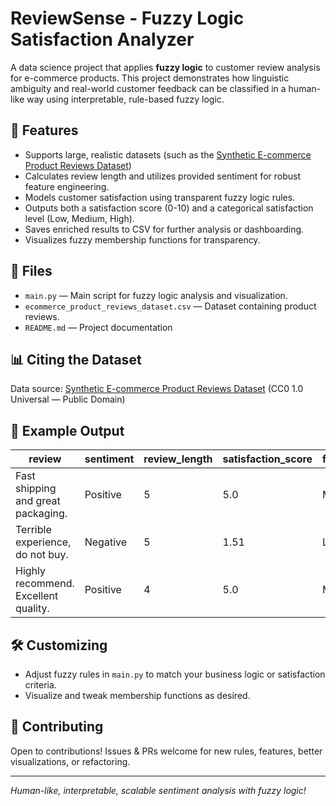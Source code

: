# ReviewSense - Fuzzy Logic Satisfaction Analyzer

A data science project that applies **fuzzy logic** to customer review analysis for e-commerce products. This project demonstrates how linguistic ambiguity and real-world customer feedback can be classified in a human-like way using interpretable, rule-based fuzzy logic.

## 🚀 Features

- Supports large, realistic datasets (such as the [Synthetic E-commerce Product Reviews Dataset](https://www.kaggle.com/datasets/aryan208/synthetic-e-commerce-product-reviews-dataset))
- Calculates review length and utilizes provided sentiment for robust feature engineering.
- Models customer satisfaction using transparent fuzzy logic rules.
- Outputs both a satisfaction score (0-10) and a categorical satisfaction level (Low, Medium, High).
- Saves enriched results to CSV for further analysis or dashboarding.
- Visualizes fuzzy membership functions for transparency.


## 📁 Files

- `main.py` — Main script for fuzzy logic analysis and visualization.
- `ecommerce_product_reviews_dataset.csv` — Dataset containing product reviews.
- `README.md` — Project documentation

## 📊 Citing the Dataset

Data source: [Synthetic E-commerce Product Reviews Dataset](https://www.kaggle.com/datasets/aryan208/synthetic-e-commerce-product-reviews-dataset) (CC0 1.0 Universal — Public Domain)

## 🧪 Example Output

| review                                | sentiment | review_length | satisfaction_score | fuzzy_satisfaction |
|----------------------------------------|-----------|--------------|-------------------|--------------------|
| Fast shipping and great packaging.     | Positive  | 5            | 5.0               | Medium             |
| Terrible experience, do not buy.       | Negative  | 5            | 1.51              | Low                |
| Highly recommend. Excellent quality.   | Positive  | 4            | 5.0               | Medium             |

## 🛠️ Customizing

- Adjust fuzzy rules in `main.py` to match your business logic or satisfaction criteria.
- Visualize and tweak membership functions as desired.

## 🤝 Contributing

Open to contributions! Issues & PRs welcome for new rules, features, better visualizations, or refactoring.

---

*Human-like, interpretable, scalable sentiment analysis with fuzzy logic!*


